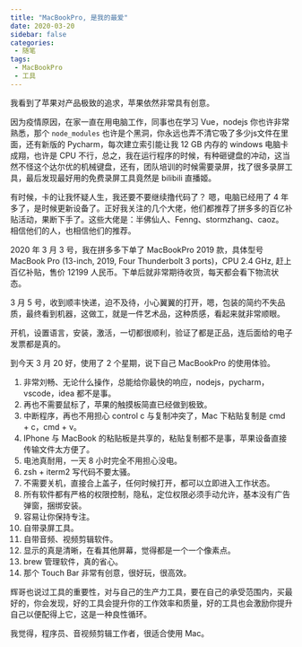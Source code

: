 ```yaml
---
title: "MacBookPro, 是我的最爱"
date: 2020-03-20
sidebar: false
categories: 
 - 随笔 
tags: 
 - MacBookPro
 - 工具
---
```


我看到了苹果对产品极致的追求，苹果依然非常具有创意。

<!-- more -->

因为疫情原因，在家一直在用电脑工作，同事也在学习 Vue，nodejs 你也许非常熟悉，那个 `node_modules` 也许是个黑洞，你永远也弄不清它吸了多少js文件在里面，还有新版的 Pycharm，每次建立索引能让我 12 GB 内存的 windows 电脑卡成翔，也许是 CPU 不行，总之，我在运行程序的时候，有种砸键盘的冲动，这当然不怪这个达尔优的机械键盘，还有，团队培训的时候需要录屏，找了很多录屏工具，最后发现最好用的免费录屏工具竟然是 bilibili 直播姬。

有时候，卡的让我怀疑人生，我还要不要继续撸代码了？ 嗯，电脑已经用了 4 年多了，是时候更新设备了。正好我关注的几个大佬，他们都推荐了拼多多的百亿补贴活动，果断下手了。这些大佬是：半佛仙人、Fenng、stormzhang、caoz。 相信他们的人，也相信他们的推荐。


2020 年 3 月 3 号，我在拼多多下单了 MacBookPro 2019 款，具体型号 MacBook Pro (13-inch, 2019, Four Thunderbolt 3 ports)，CPU 2.4 GHz, 赶上百亿补贴，售价 12199 人民币。下单后就非常期待收货，每天都会看下物流状态。

3 月 5 号，收到顺丰快递，迫不及待，小心翼翼的打开，嗯，包装的简约不失品质，最终看到机器，这做工，就是一件艺术品，这种质感，看起来就非常顺眼。

开机，设置语言，安装，激活，一切都很顺利，验证了都是正品，连后面给的电子发票都是真的。

到今天 3 月 20 好，使用了 2 个星期，说下自己 MacBookPro 的使用体验。

1. 非常刘畅、无论什么操作，总能给你最快的响应，nodejs，pycharm，vscode，idea 都不是事。
2. 再也不需要鼠标了，苹果的触摸板简直已经做到极致。
3. 中断程序，再也不用担心 control c 与复制冲突了，Mac 下粘贴复制是 cmd + c，cmd + v。
4. IPhone 与 MacBook 的粘贴板是共享的，粘贴复制都不是事，苹果设备直接传输文件太方便了。
5. 电池真耐用，一天 8 小时完全不用担心没电。
6. zsh + iterm2 写代码不要太骚。
7. 不需要关机，直接合上盖子，任何时候打开，都可以立即进入工作状态。
8. 所有软件都有严格的权限控制，隐私，定位权限必须手动允许，基本没有广告弹窗，捆绑安装。
9. 容易让你保持专注。
10. 自带录屏工具。
11. 自带音频、视频剪辑软件。
12. 显示的真是清晰，在看其他屏幕，觉得都是一个一个像素点。
13. brew 管理软件，真的省心。
14. 那个 Touch Bar 非常有创意，很好玩，很高效。


辉哥也说过工具的重要性，对与自己的生产力工具，要在自己的承受范围内，买最好的，你会发现，好的工具会提升你的工作效率和质量，好的工具也会激励你提升自己以便配得上它，这是一种良性循环。

我觉得，程序员、音视频剪辑工作者，很适合使用 Mac。









